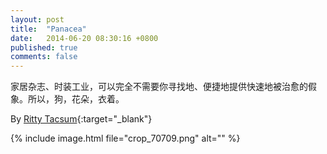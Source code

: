 ```yaml
---
layout: post
title:  "Panacea"
date:   2014-06-20 08:30:16 +0800
published: true
comments: false
---
```

家居杂志、时装工业，可以完全不需要你寻找地、便捷地提供快速地被治愈的假象。所以，狗，花朵，衣着。

By [Ritty Tacsum](http://www.rittytacsum.com/){:target="_blank"}

{% include image.html file="crop_70709.png" alt="" %}
